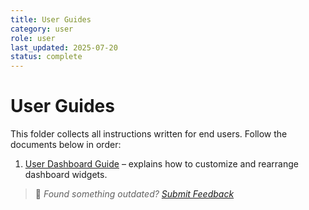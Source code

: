 ```yaml
---
title: User Guides
category: user
role: user
last_updated: 2025-07-20
status: complete
---
```


# User Guides

This folder collects all instructions written for end users. Follow the
documents below in order:

1. [User Dashboard Guide](./user-guide.md) – explains how to customize and
   rearrange dashboard widgets.

> 💬 *Found something outdated? [Submit Feedback](../feedback.md)*
